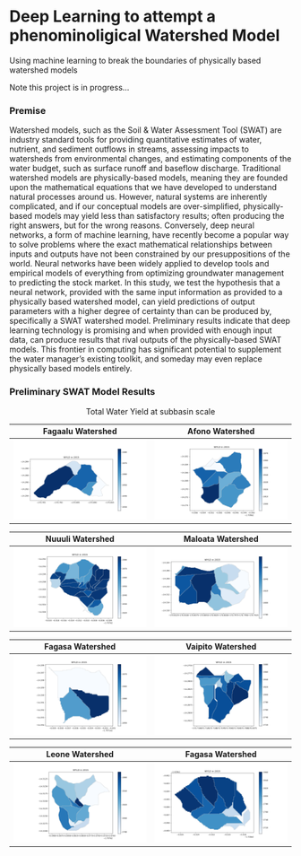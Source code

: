 # Deep Learning to attempt a phenominoligical Watershed Model 
 Using machine learning to break the boundaries of physically based watershed models

Note this project is in progress...

### Premise 
Watershed models, such as the Soil & Water Assessment Tool (SWAT) are industry standard tools for providing quantitative estimates of water, nutrient, and sediment outflows in streams, assessing impacts to watersheds from environmental changes, and estimating components of the water budget, such as surface runoff and baseflow discharge. Traditional watershed models are physically-based models, meaning they are founded upon the mathematical equations that we have developed to understand natural processes around us. However, natural systems are inherently complicated, and if our conceptual models are over-simplified, physically-based models may yield less than satisfactory results; often producing the right answers, but for the wrong reasons. Conversely, deep neural networks, a form of machine learning, have recently become a popular way to solve problems where the exact mathematical relationships between inputs and outputs have not been constrained by our presuppositions of the world. Neural networks have been widely applied to develop tools and empirical models of everything from optimizing groundwater management to predicting the stock market. In this study, we test the hypothesis that a neural network, provided with the same input information as provided to a physically based watershed model, can yield predictions of output parameters with a higher degree of certainty than can be produced by, specifically a SWAT watershed model. Preliminary results indicate that deep learning technology is promising and when provided with enough input data, can produce results that rival outputs of the physically-based SWAT models. This frontier in computing has significant potential to supplement the water manager’s existing toolkit, and someday may even replace physically based models entirely. 



### Preliminary SWAT Model Results
<p align="center">
   Total Water Yield at subbasin scale
</p>           

Fagaalu Watershed            |  Afono Watershed
:-------------------------:|:-------------------------:
![](/Q_SWAT_workflow_testing/1_fagaalu/model/Fagaalu_2/Figures/WYLD_2015.png)  |  ![](Q_SWAT_workflow_testing/2_Afono/model/Afono_2/Figures/WYLD_2015.png)

Nuuuli Watershed            |  Maloata Watershed
:-------------------------:|:-------------------------:
![](/Q_SWAT_workflow_testing/3_Nuuuli/model/Nuuuli_2/Figures/WYLD_2015.png)  |  ![](Q_SWAT_workflow_testing/5_Maloata/model/Maloata_2/Figures/WYLD_2015.png)

Fagasa Watershed            |  Vaipito Watershed
:-------------------------:|:-------------------------:
![](/Q_SWAT_workflow_testing/6_Fagasa/model/Fagasa_2/Figures/WYLD_2015.png)  |  ![](Q_SWAT_workflow_testing/8_vaipito/model/Vaipito_2/Figures/WYLD_2015.png)


Leone Watershed            |  Fagasa Watershed
:-------------------------:|:-------------------------:
![](/Q_SWAT_workflow_testing/4_Leone/model/Leone_2/Figures/WYLD_2015.png)  |  ![](Q_SWAT_workflow_testing/7_Fagaitua/model/Fagaitua_2/Figures/WYLD_2015.png)